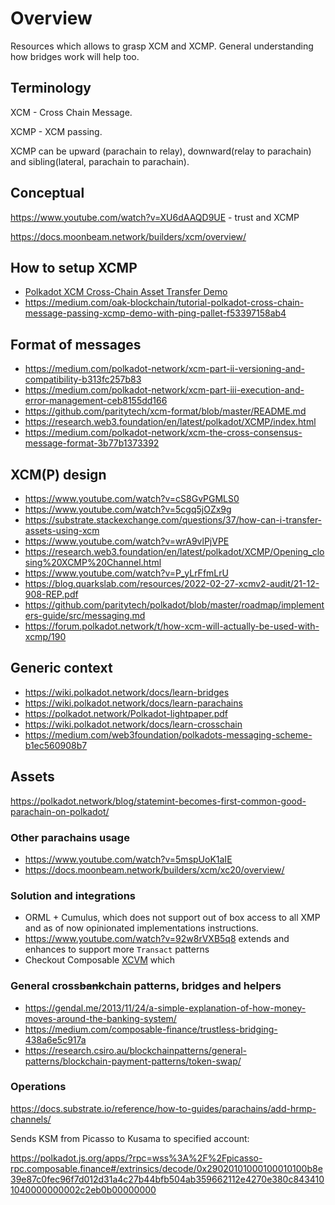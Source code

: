 # Overview

Resources which allows to grasp  XCM and XCMP. General understanding how bridges work will help too. 

## Terminology

XCM - Cross Chain Message.

XCMP - XCM passing.

XCMP can be upward (parachain to relay), downward(relay to parachain) and sibling(lateral, parachain to parachain).

## Conceptual

<https://www.youtube.com/watch?v=XU6dAAQD9UE> - trust and XCMP

<https://docs.moonbeam.network/builders/xcm/overview/>

## How to setup XCMP

- [Polkadot XCM Cross-Chain Asset Transfer Demo](https://medium.com/oak-blockchain/polkadot-xcm-cross-chain-asset-transfer-demo-53aa9a2e97a7)
- <https://medium.com/oak-blockchain/tutorial-polkadot-cross-chain-message-passing-xcmp-demo-with-ping-pallet-f53397158ab4>

## Format of messages

- <https://medium.com/polkadot-network/xcm-part-ii-versioning-and-compatibility-b313fc257b83>
- <https://medium.com/polkadot-network/xcm-part-iii-execution-and-error-management-ceb8155dd166>
- <https://github.com/paritytech/xcm-format/blob/master/README.md>
- <https://research.web3.foundation/en/latest/polkadot/XCMP/index.html>
- <https://medium.com/polkadot-network/xcm-the-cross-consensus-message-format-3b77b1373392>

## XCM(P) design

- <https://www.youtube.com/watch?v=cS8GvPGMLS0>
- <https://www.youtube.com/watch?v=5cgq5jOZx9g>
- <https://substrate.stackexchange.com/questions/37/how-can-i-transfer-assets-using-xcm>
- <https://www.youtube.com/watch?v=wrA9vlPjVPE>
- <https://research.web3.foundation/en/latest/polkadot/XCMP/Opening_closing%20XCMP%20Channel.html>
- <https://www.youtube.com/watch?v=P_yLrFfmLrU>
- <https://blog.quarkslab.com/resources/2022-02-27-xcmv2-audit/21-12-908-REP.pdf>
- <https://github.com/paritytech/polkadot/blob/master/roadmap/implementers-guide/src/messaging.md>
- https://forum.polkadot.network/t/how-xcm-will-actually-be-used-with-xcmp/190

## Generic context

- <https://wiki.polkadot.network/docs/learn-bridges>
- <https://wiki.polkadot.network/docs/learn-parachains>
- <https://polkadot.network/Polkadot-lightpaper.pdf>
- <https://wiki.polkadot.network/docs/learn-crosschain>
- <https://medium.com/web3foundation/polkadots-messaging-scheme-b1ec560908b7>

## Assets

<https://polkadot.network/blog/statemint-becomes-first-common-good-parachain-on-polkadot/>

### Other parachains usage

- <https://www.youtube.com/watch?v=5mspUoK1aIE>
- <https://docs.moonbeam.network/builders/xcm/xc20/overview/>

### Solution and integrations

- ORML + Cumulus, which does not support out of box access to all XMP and as of now opinionated implementations instructions.
- <https://www.youtube.com/watch?v=92w8rVXB5q8> extends and enhances to support more `Transact` patterns
- Checkout Composable [XCVM](../../xcvm/SPEC.md) which

### General cross~~bank~~chain patterns, bridges and helpers

- <https://gendal.me/2013/11/24/a-simple-explanation-of-how-money-moves-around-the-banking-system/>
- <https://medium.com/composable-finance/trustless-bridging-438a6e5c917a>
- <https://research.csiro.au/blockchainpatterns/general-patterns/blockchain-payment-patterns/token-swap/>

### Operations

<https://docs.substrate.io/reference/how-to-guides/parachains/add-hrmp-channels/>


Sends KSM from Picasso to Kusama to specified account:

https://polkadot.js.org/apps/?rpc=wss%3A%2F%2Fpicasso-rpc.composable.finance#/extrinsics/decode/0x29020101000100010100b8e39e87c0fec96f7d012d31a4c27b44bfb504ab359662112e4270e380c8434101040000000002c2eb0b00000000